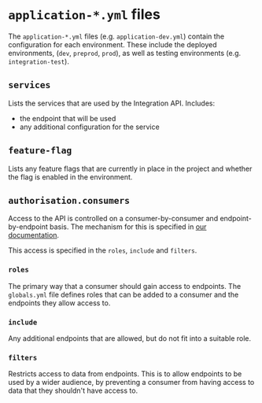 # `application-*.yml` files

The `application-*.yml` files (e.g. `application-dev.yml`) contain the configuration for each environment. These include the deployed environments, (`dev`, `preprod`, `prod`), as well as testing environments (e.g. `integration-test`).

## `services`

Lists the services that are used by the Integration API. Includes:

- the endpoint that will be used
- any additional configuration for the service

## `feature-flag`

Lists any feature flags that are currently in place in the project and whether the flag is enabled in the environment.

## `authorisation.consumers`

Access to the API is controlled on a consumer-by-consumer and endpoint-by-endpoint basis. The mechanism for this is specified in [our documentation](../../../docs/authentication_and_authorisation.md).

This access is specified in the `roles`, `include` and `filters`.

### `roles`

The primary way that a consumer should gain access to endpoints. The `globals.yml` file defines roles that can be added to a consumer and the endpoints they allow access to.

### `include`

Any additional endpoints that are allowed, but do not fit into a suitable role.

### `filters`

Restricts access to data from endpoints. This is to allow endpoints to be used by a wider audience, by preventing a consumer from having access to data that they shouldn't have access to.

